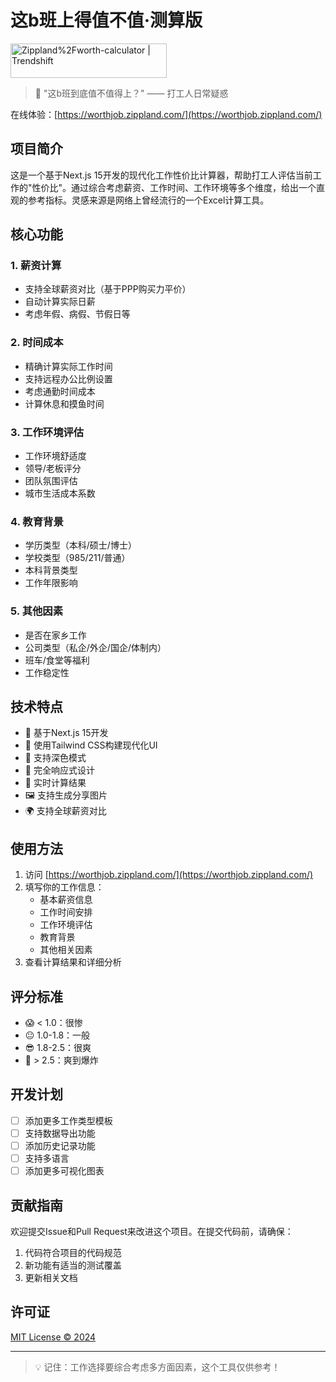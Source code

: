 # 这b班上得值不值·测算版

<a href="https://trendshift.io/repositories/13145" target="_blank"><img src="https://trendshift.io/api/badge/repositories/13145" alt="Zippland%2Fworth-calculator | Trendshift" style="width: 250px; height: 55px;" width="250" height="55"/></a>

> 🤔 "这b班到底值不值得上？" —— 打工人日常疑惑

在线体验：[https://worthjob.zippland.com/](https://worthjob.zippland.com/)

## 项目简介

这是一个基于Next.js 15开发的现代化工作性价比计算器，帮助打工人评估当前工作的"性价比"。通过综合考虑薪资、工作时间、工作环境等多个维度，给出一个直观的参考指标。灵感来源是网络上曾经流行的一个Excel计算工具。

## 核心功能

### 1. 薪资计算
- 支持全球薪资对比（基于PPP购买力平价）
- 自动计算实际日薪
- 考虑年假、病假、节假日等

### 2. 时间成本
- 精确计算实际工作时间
- 支持远程办公比例设置
- 考虑通勤时间成本
- 计算休息和摸鱼时间

### 3. 工作环境评估
- 工作环境舒适度
- 领导/老板评分
- 团队氛围评估
- 城市生活成本系数

### 4. 教育背景
- 学历类型（本科/硕士/博士）
- 学校类型（985/211/普通）
- 本科背景类型
- 工作年限影响

### 5. 其他因素
- 是否在家乡工作
- 公司类型（私企/外企/国企/体制内）
- 班车/食堂等福利
- 工作稳定性

## 技术特点

- 🚀 基于Next.js 15开发
- 💅 使用Tailwind CSS构建现代化UI
- 🌙 支持深色模式
- 📱 完全响应式设计
- 🔄 实时计算结果
- 🖼️ 支持生成分享图片
- 🌍 支持全球薪资对比

## 使用方法

1. 访问 [https://worthjob.zippland.com/](https://worthjob.zippland.com/)
2. 填写你的工作信息：
   - 基本薪资信息
   - 工作时间安排
   - 工作环境评估
   - 教育背景
   - 其他相关因素
3. 查看计算结果和详细分析

## 评分标准

- 😱 < 1.0：很惨
- 😐 1.0-1.8：一般
- 😎 1.8-2.5：很爽
- 🤩 > 2.5：爽到爆炸

## 开发计划

- [ ] 添加更多工作类型模板
- [ ] 支持数据导出功能
- [ ] 添加历史记录功能
- [ ] 支持多语言
- [ ] 添加更多可视化图表

## 贡献指南

欢迎提交Issue和Pull Request来改进这个项目。在提交代码前，请确保：

1. 代码符合项目的代码规范
2. 新功能有适当的测试覆盖
3. 更新相关文档

## 许可证

[MIT License © 2024](LICENCE)

---

> 💡 记住：工作选择要综合考虑多方面因素，这个工具仅供参考！